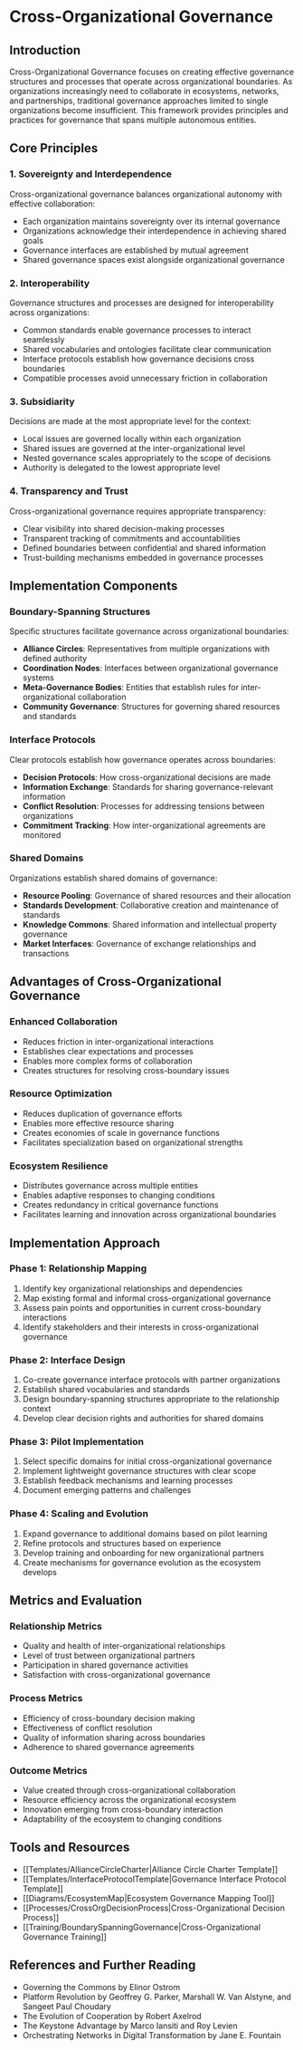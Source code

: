# Cross-Organizational Governance

## Introduction

Cross-Organizational Governance focuses on creating effective governance structures and processes that operate across organizational boundaries. As organizations increasingly need to collaborate in ecosystems, networks, and partnerships, traditional governance approaches limited to single organizations become insufficient. This framework provides principles and practices for governance that spans multiple autonomous entities.

## Core Principles

### 1. Sovereignty and Interdependence

Cross-organizational governance balances organizational autonomy with effective collaboration:

- Each organization maintains sovereignty over its internal governance
- Organizations acknowledge their interdependence in achieving shared goals
- Governance interfaces are established by mutual agreement
- Shared governance spaces exist alongside organizational governance

### 2. Interoperability

Governance structures and processes are designed for interoperability across organizations:

- Common standards enable governance processes to interact seamlessly
- Shared vocabularies and ontologies facilitate clear communication
- Interface protocols establish how governance decisions cross boundaries
- Compatible processes avoid unnecessary friction in collaboration

### 3. Subsidiarity

Decisions are made at the most appropriate level for the context:

- Local issues are governed locally within each organization
- Shared issues are governed at the inter-organizational level
- Nested governance scales appropriately to the scope of decisions
- Authority is delegated to the lowest appropriate level

### 4. Transparency and Trust

Cross-organizational governance requires appropriate transparency:

- Clear visibility into shared decision-making processes
- Transparent tracking of commitments and accountabilities
- Defined boundaries between confidential and shared information
- Trust-building mechanisms embedded in governance processes

## Implementation Components

### Boundary-Spanning Structures

Specific structures facilitate governance across organizational boundaries:

- **Alliance Circles**: Representatives from multiple organizations with defined authority
- **Coordination Nodes**: Interfaces between organizational governance systems
- **Meta-Governance Bodies**: Entities that establish rules for inter-organizational collaboration
- **Community Governance**: Structures for governing shared resources and standards

### Interface Protocols

Clear protocols establish how governance operates across boundaries:

- **Decision Protocols**: How cross-organizational decisions are made
- **Information Exchange**: Standards for sharing governance-relevant information
- **Conflict Resolution**: Processes for addressing tensions between organizations
- **Commitment Tracking**: How inter-organizational agreements are monitored

### Shared Domains

Organizations establish shared domains of governance:

- **Resource Pooling**: Governance of shared resources and their allocation
- **Standards Development**: Collaborative creation and maintenance of standards
- **Knowledge Commons**: Shared information and intellectual property governance
- **Market Interfaces**: Governance of exchange relationships and transactions

## Advantages of Cross-Organizational Governance

### Enhanced Collaboration

- Reduces friction in inter-organizational interactions
- Establishes clear expectations and processes
- Enables more complex forms of collaboration
- Creates structures for resolving cross-boundary issues

### Resource Optimization

- Reduces duplication of governance efforts
- Enables more effective resource sharing
- Creates economies of scale in governance functions
- Facilitates specialization based on organizational strengths

### Ecosystem Resilience

- Distributes governance across multiple entities
- Enables adaptive responses to changing conditions
- Creates redundancy in critical governance functions
- Facilitates learning and innovation across organizational boundaries

## Implementation Approach

### Phase 1: Relationship Mapping

1. Identify key organizational relationships and dependencies
2. Map existing formal and informal cross-organizational governance
3. Assess pain points and opportunities in current cross-boundary interactions
4. Identify stakeholders and their interests in cross-organizational governance

### Phase 2: Interface Design

1. Co-create governance interface protocols with partner organizations
2. Establish shared vocabularies and standards
3. Design boundary-spanning structures appropriate to the relationship context
4. Develop clear decision rights and authorities for shared domains

### Phase 3: Pilot Implementation

1. Select specific domains for initial cross-organizational governance
2. Implement lightweight governance structures with clear scope
3. Establish feedback mechanisms and learning processes
4. Document emerging patterns and challenges

### Phase 4: Scaling and Evolution

1. Expand governance to additional domains based on pilot learning
2. Refine protocols and structures based on experience
3. Develop training and onboarding for new organizational partners
4. Create mechanisms for governance evolution as the ecosystem develops

## Metrics and Evaluation

### Relationship Metrics

- Quality and health of inter-organizational relationships
- Level of trust between organizational partners
- Participation in shared governance activities
- Satisfaction with cross-organizational governance

### Process Metrics

- Efficiency of cross-boundary decision making
- Effectiveness of conflict resolution
- Quality of information sharing across boundaries
- Adherence to shared governance agreements

### Outcome Metrics

- Value created through cross-organizational collaboration
- Resource efficiency across the organizational ecosystem
- Innovation emerging from cross-boundary interaction
- Adaptability of the ecosystem to changing conditions

## Tools and Resources

- [[Templates/AllianceCircleCharter|Alliance Circle Charter Template]]
- [[Templates/InterfaceProtocolTemplate|Governance Interface Protocol Template]]
- [[Diagrams/EcosystemMap|Ecosystem Governance Mapping Tool]]
- [[Processes/CrossOrgDecisionProcess|Cross-Organizational Decision Process]]
- [[Training/BoundarySpanningGovernance|Cross-Organizational Governance Training]]

## References and Further Reading

- Governing the Commons by Elinor Ostrom
- Platform Revolution by Geoffrey G. Parker, Marshall W. Van Alstyne, and Sangeet Paul Choudary
- The Evolution of Cooperation by Robert Axelrod
- The Keystone Advantage by Marco Iansiti and Roy Levien
- Orchestrating Networks in Digital Transformation by Jane E. Fountain 